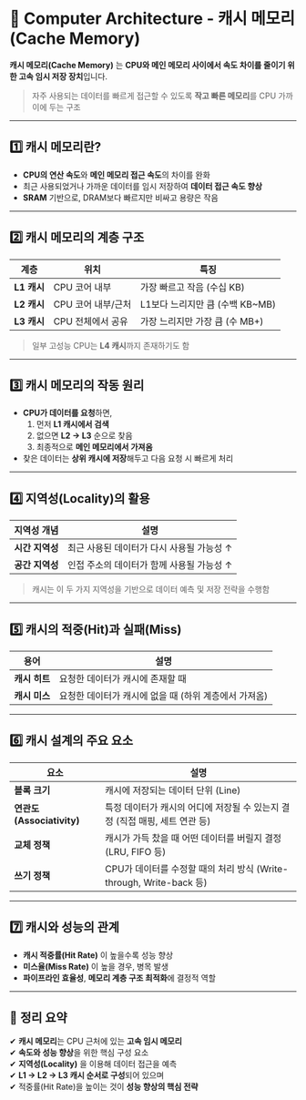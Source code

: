 # 🧠 Computer Architecture - 캐시 메모리 (Cache Memory)

**캐시 메모리(Cache Memory)** 는 **CPU와 메인 메모리 사이에서 속도 차이를 줄이기 위한 고속 임시 저장 장치**입니다.

> 자주 사용되는 데이터를 빠르게 접근할 수 있도록 **작고 빠른 메모리**를 CPU 가까이에 두는 구조

---

## 1️⃣ 캐시 메모리란?

- **CPU의 연산 속도**와 **메인 메모리 접근 속도**의 차이를 완화  
- 최근 사용되었거나 가까운 데이터를 임시 저장하여 **데이터 접근 속도 향상**  
- **SRAM** 기반으로, DRAM보다 빠르지만 비싸고 용량은 작음

---

## 2️⃣ 캐시 메모리의 계층 구조

| 계층        | 위치                 | 특징                          |
|-------------|----------------------|-------------------------------|
| **L1 캐시** | CPU 코어 내부        | 가장 빠르고 작음 (수십 KB)     |
| **L2 캐시** | CPU 코어 내부/근처   | L1보다 느리지만 큼 (수백 KB~MB) |
| **L3 캐시** | CPU 전체에서 공유    | 가장 느리지만 가장 큼 (수 MB+) |

> 일부 고성능 CPU는 **L4 캐시**까지 존재하기도 함

---

## 3️⃣ 캐시 메모리의 작동 원리

- **CPU가 데이터를 요청**하면,  
  1. 먼저 **L1 캐시에서 검색**  
  2. 없으면 **L2 → L3** 순으로 찾음  
  3. 최종적으로 **메인 메모리에서 가져옴**
- 찾은 데이터는 **상위 캐시에 저장**해두고 다음 요청 시 빠르게 처리

---

## 4️⃣ 지역성(Locality)의 활용

| 지역성 개념   | 설명                                     |
|--------------|------------------------------------------|
| **시간 지역성** | 최근 사용된 데이터가 다시 사용될 가능성 ↑ |
| **공간 지역성** | 인접 주소의 데이터가 함께 사용될 가능성 ↑ |

> 캐시는 이 두 가지 지역성을 기반으로 데이터 예측 및 저장 전략을 수행함

---

## 5️⃣ 캐시의 적중(Hit)과 실패(Miss)

| 용어               | 설명                                     |
|--------------------|------------------------------------------|
| **캐시 히트**       | 요청한 데이터가 캐시에 존재할 때         |
| **캐시 미스**       | 요청한 데이터가 캐시에 없을 때 (하위 계층에서 가져옴) |

---

## 6️⃣ 캐시 설계의 주요 요소

| 요소                   | 설명                                                         |
|------------------------|--------------------------------------------------------------|
| **블록 크기**            | 캐시에 저장되는 데이터 단위 (Line)                             |
| **연관도 (Associativity)** | 특정 데이터가 캐시의 어디에 저장될 수 있는지 결정 (직접 매핑, 세트 연관 등) |
| **교체 정책**            | 캐시가 가득 찼을 때 어떤 데이터를 버릴지 결정 (LRU, FIFO 등)      |
| **쓰기 정책**            | CPU가 데이터를 수정할 때의 처리 방식 (Write-through, Write-back 등) |

---

## 7️⃣ 캐시와 성능의 관계

- **캐시 적중률(Hit Rate)** 이 높을수록 성능 향상  
- **미스율(Miss Rate)** 이 높을 경우, 병목 발생  
- **파이프라인 효율성**, **메모리 계층 구조 최적화**에 결정적 역할

---

## 🎯 정리 요약

✔ **캐시 메모리**는 CPU 근처에 있는 **고속 임시 메모리**  
✔ **속도와 성능 향상**을 위한 핵심 구성 요소  
✔ **지역성(Locality)** 을 이용해 데이터 접근을 예측  
✔ **L1 → L2 → L3 캐시 순서로 구성**되어 있으며  
✔ 적중률(Hit Rate)을 높이는 것이 **성능 향상의 핵심 전략**
